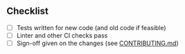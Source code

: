 <!-- Thanks for submitting a PR! Please ensure the following requirements are met in order for us to review your PR -->

## Checklist

* [ ] Tests written for new code (and old code if feasible)
* [ ] Linter and other CI checks pass
* [ ] Sign-off given on the changes (see [CONTRIBUTING.md](https://github.com/matrix-org/matrix-react-sdk/blob/develop/CONTRIBUTING.md))

<!--
If you would like to specify text for the changelog entry other than your PR title, add the following:

Notes: Add super cool feature

Changes in this project also generate changelogs in Element Web. To disable this, use the following:

element-web notes: none

or specify alternative text:

element-web notes: Add super cool feature
-->
